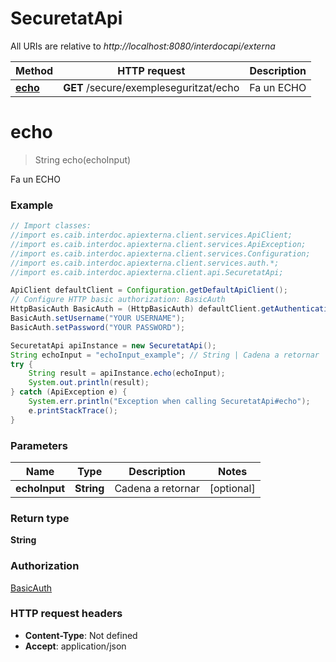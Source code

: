 # SecuretatApi

All URIs are relative to *http://localhost:8080/interdocapi/externa*

Method | HTTP request | Description
------------- | ------------- | -------------
[**echo**](SecuretatApi.md#echo) | **GET** /secure/exempleseguritzat/echo | Fa un ECHO

<a name="echo"></a>
# **echo**
> String echo(echoInput)

Fa un ECHO

### Example
```java
// Import classes:
//import es.caib.interdoc.apiexterna.client.services.ApiClient;
//import es.caib.interdoc.apiexterna.client.services.ApiException;
//import es.caib.interdoc.apiexterna.client.services.Configuration;
//import es.caib.interdoc.apiexterna.client.services.auth.*;
//import es.caib.interdoc.apiexterna.client.api.SecuretatApi;

ApiClient defaultClient = Configuration.getDefaultApiClient();
// Configure HTTP basic authorization: BasicAuth
HttpBasicAuth BasicAuth = (HttpBasicAuth) defaultClient.getAuthentication("BasicAuth");
BasicAuth.setUsername("YOUR USERNAME");
BasicAuth.setPassword("YOUR PASSWORD");

SecuretatApi apiInstance = new SecuretatApi();
String echoInput = "echoInput_example"; // String | Cadena a retornar
try {
    String result = apiInstance.echo(echoInput);
    System.out.println(result);
} catch (ApiException e) {
    System.err.println("Exception when calling SecuretatApi#echo");
    e.printStackTrace();
}
```

### Parameters

Name | Type | Description  | Notes
------------- | ------------- | ------------- | -------------
 **echoInput** | **String**| Cadena a retornar | [optional]

### Return type

**String**

### Authorization

[BasicAuth](../README.md#BasicAuth)

### HTTP request headers

 - **Content-Type**: Not defined
 - **Accept**: application/json

